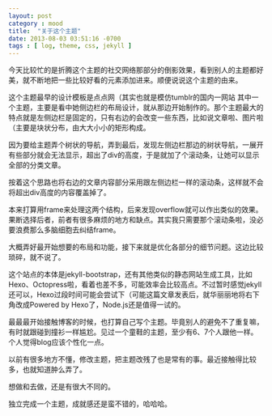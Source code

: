 ```yaml
---
layout: post
category : mood
title:  "关于这个主题"
date: 2013-08-03 03:51:16 -0700
tags : [ log, theme, css, jekyll ]
---
```

今天比较忙的是折腾这个主题的社交网络那部分的倒影效果，看到别人的主题都好美，就不断地把一些比较好看的元素添加进来。顺便说说这个主题的由来。
<!-- more -->

这个主题最早的设计模板是点点网（其实也就是模仿tumblr的国内一网站 其中一个主题，主要是看中她侧边栏的布局设计，就从那边开始制作的。那个主题最大的特点就是左侧边栏是固定的，只有右边的会改变一些东西，比如说文章啦、图片啦（主要是块状分布，由大大小小的矩形构成。

因为要给主题弄个树状的导航，弄到最后，发现左侧边栏那边的树状导航，一展开有些部分就会无法显示，超出了div的高度，于是就加了个滚动条，让她可以显示全部的分类文章。

按着这个思路也将右边的文章内容部分采用跟左侧边栏一样的滚动条，这样就不会将超出div高度的内容覆盖掉了。

本来打算用frame来处理这两个结构，后来发现overflow就可以作出类似的效果。果断选择后者，前者有很多麻烦的地方和缺点。其实我只需要那个滚动条啦，没必要浪费那么多脑细胞去纠结frame。

大概弄好最开始想要的布局和功能，接下来就是优化各部分的细节问题。这边比较琐碎，就不说了。

这个站点的本体是jekyll-bootstrap，还有其他类似的静态网站生成工具，比如Hexo、Octopress啦，看着也差不多，可能效率会比较高点。不过暂时感觉jekyll还可以，Hexo过段时间可能会尝试下（可能这篇文章发表后，就华丽丽地将右下角改成Powered by Hexo了，Node.js还是值得一试的。

最最最开始接触博客的时候，也打算自己写个主题。毕竟别人的避免不了重复嘛，有时就跟碰到撞衫一样尴尬。见过一个童鞋的主题，至少有6、7个人跟他一样。个人觉得blog应该个性化一点。

以前有很多地方不懂，修改主题，把主题改残了也是常有的事。最近接触得比较多，也就知道肿么弄了。

想做和去做，还是有很大不同的。

独立完成一个主题，成就感还是蛮不错的，哈哈哈。



